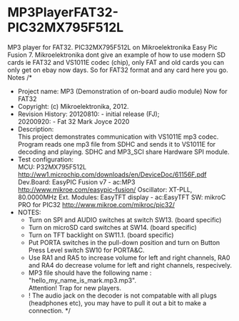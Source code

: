 # MP3PlayerFAT32-PIC32MX795F512L
MP3 player for FAT32. PIC32MX795F512L on Mikroelektronika Easy Pic Fusion 7.
Mikroelektronika dont give an example of how to use modern SD cards ie FAT32 and VS1011E codec (chip), only FAT and old cards you can only get on ebay now days.
So for FAT32 format and any card here you go.
Notes
/*
 * Project name:
     MP3 (Demonstration of on-board audio module)
     Now for FAT32
 * Copyright:
     (c) Mikroelektronika, 2012.
 * Revision History:
     20120810:
       - initial release (FJ);  
     20200920:
       - Fat 32 Mark Joyce 2020
 * Description:  
     This project demonstrates communication with VS1011E mp3 codec.
     Program reads one mp3 file from SDHC and sends it to VS1011E for decoding
     and playing. SDHC and MP3_SCI share Hardware SPI module.
 * Test configuration:  
     MCU:             P32MX795F512L
                      http://ww1.microchip.com/downloads/en/DeviceDoc/61156F.pdf
     Dev.Board:       EasyPIC Fusion v7 - ac:MP3
                      http://www.mikroe.com/easypic-fusion/
     Oscillator:      XT-PLL, 80.0000MHz
     Ext. Modules:    EasyTFT display - ac:EasyTFT
     SW:              mikroC PRO for PIC32
                      http://www.mikroe.com/mikroc/pic32/
 * NOTES:    
     - Turn on SPI and AUDIO switches at switch SW13. (board specific)  
     - Turn on microSD card switches at SW14. (board specific)  
     - Turn on TFT backlight on SW11.1. (board specific)  
     - Put PORTA switches in the pull-down position and turn on Button Press
       Level switch SW10 for PORTA&C.  
     - Use RA1 and RA5 to increase volume for left and right channels,
       RA0 and RA4 do decrease volume for left and right channels, respecively.  
     - MP3 file should have the following name : "hello_my_name_is_mark.mp3.mp3".  
     Attention! Trap for new players.
     - ! The audio jack on the decoder is not compatable with all plugs (headphones etc), you may
          have to pull it out a bit to make a connection.
 */
